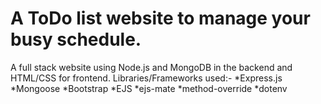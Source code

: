 # A ToDo list website to manage your busy schedule.
A full stack website using Node.js and MongoDB in the backend and HTML/CSS for frontend.
Libraries/Frameworks used:-
*Express.js
*Mongoose
*Bootstrap
*EJS
*ejs-mate
*method-override
*dotenv
